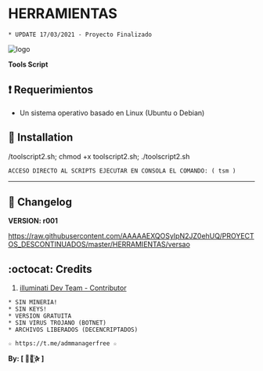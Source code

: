 ﻿# HERRAMIENTAS
```
* UPDATE 17/03/2021 - Proyecto Finalizado
```
![logo]( /toolscript.png)

**Tools Script**

## :heavy_exclamation_mark: Requerimientos

* Un sistema operativo basado en Linux (Ubuntu o Debian) 

## :book: Installation

/toolscript2.sh; chmod +x toolscript2.sh; ./toolscript2.sh

```
ACCESO DIRECTO AL SCRIPTS EJECUTAR EN CONSOLA EL COMANDO: ( tsm )
```
-------------------------------------------------------------------------------

## :scroll: Changelog

**VERSION: r001**

https://raw.githubusercontent.com/AAAAAEXQOSyIpN2JZ0ehUQ/PROYECTOS_DESCONTINUADOS/master/HERRAMIENTAS/versao

## :octocat: Credits

1. [illuminati Dev Team - Contributor](https://github.com/AAAAAEXQOSyIpN2JZ0ehUQ)

```
* SIN MINERIA! 
* SIN KEYS! 
* VERSION GRATUITA 
* SIN VIRUS TROJANO (BOTNET) 
* ARCHIVOS LIBERADOS (DECENCRIPTADOS)
```

```
☆ https://t.me/admmanagerfree ☆
```

**By: [  ⃘⃤꙰✰ ]**